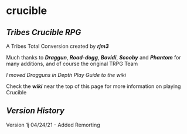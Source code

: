 # crucible

## **_Tribes Crucible RPG_**

A Tribes Total Conversion created by **_rjm3_**

Much thanks to **_Draggun_**, **_Road-dogg_**, **_Bovidi_**, **_Scooby_** and **_Phantom_** for many additions, and of course the original TRPG Team

_I moved Dragguns in Depth Play Guide to the wiki_

Check the **_wiki_** near the top of this page for more information on playing Crucible

## **_Version History_**
Version 1j 04/24/21 - Added Remorting
